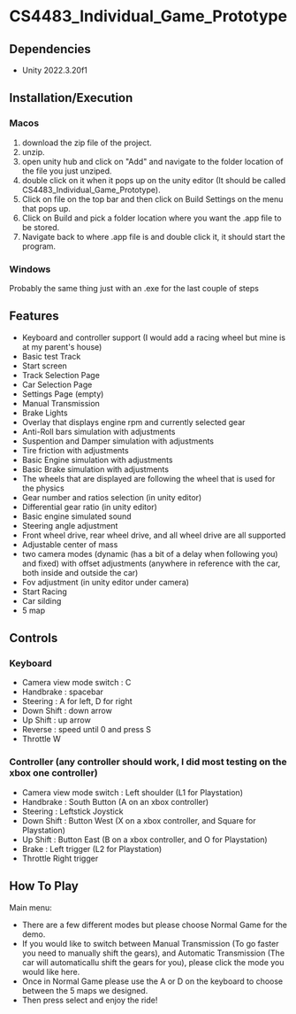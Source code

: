 # CS4483_Individual_Game_Prototype

## Dependencies
- Unity 2022.3.20f1

## Installation/Execution
### Macos
1. download the zip file of the project.
2. unzip.
3. open unity hub and click on "Add" and navigate to the folder location of the file you just unziped.
4. double click on it when it pops up on the unity editor (It should be called CS4483_Individual_Game_Prototype).
5. Click on file on the top bar and then click on Build Settings on the menu that pops up.
6. Click on Build and pick a folder location where you want the .app file to be stored.
7. Navigate back to where .app file is and double click it, it should start the program.

### Windows
Probably the same thing just with an .exe for the last couple of steps

## Features
- Keyboard and controller support (I would add a racing wheel but mine is at my parent's house)
- Basic test Track
- Start screen
- Track Selection Page
- Car Selection Page
- Settings Page (empty)
- Manual Transmission 
- Brake Lights
- Overlay that displays engine rpm and currently selected gear
- Anti-Roll bars simulation with adjustments
- Suspention and Damper simulation with adjustments
- Tire friction with adjustments 
- Basic Engine simulation with adjustments
- Basic Brake simulation with adjustments
- The wheels that are displayed are following the wheel that is used for the physics
- Gear number and ratios selection (in unity editor)
- Differential gear ratio (in unity editor)
- Basic engine simulated sound
- Steering angle adjustment 
- Front wheel drive, rear wheel drive, and all wheel drive are all supported
- Adjustable center of mass 
- two camera modes (dynamic (has a bit of a delay when following you) and fixed) with offset adjustments (anywhere in reference with the car, both inside and outside the car)
- Fov adjustment (in unity editor under camera)
- Start Racing
- Car silding
- 5 map

## Controls
### Keyboard
- Camera view mode switch : C
- Handbrake : spacebar
- Steering : A for left, D for right
- Down Shift : down arrow
- Up Shift : up arrow
- Reverse : speed until 0 and press S
- Throttle W

### Controller (any controller should work, I did most testing on the xbox one controller)
- Camera view mode switch : Left shoulder (L1 for Playstation)
- Handbrake : South Button (A on an xbox controller)
- Steering : Leftstick Joystick
- Down Shift : Button West (X on a xbox controller, and Square for Playstation)
- Up Shift : Button East (B on a xbox controller, and O for Playstation)
- Brake : Left trigger (L2 for Playstation)
- Throttle Right trigger


## How To Play
Main menu: 
- There are a few different modes but please choose Normal Game for the demo.
- If you would like to switch between Manual Transmission (To go faster you need to manually shift the gears), and Automatic Transmission (The car will automaticallu shift the gears for you), please click the mode you would like here.
- Once in Normal Game please use the A or D on the keyboard to choose between the 5 maps we designed.
- Then press select and enjoy the ride!




